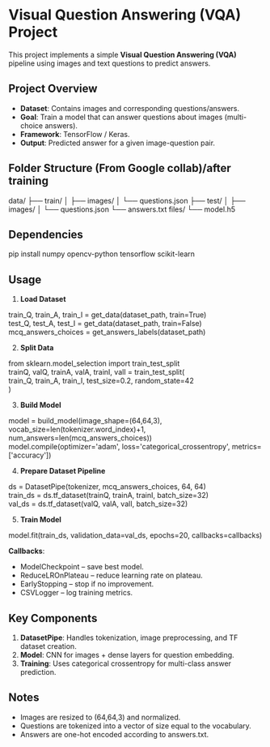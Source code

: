 # Visual Question Answering (VQA) Project

This project implements a simple **Visual Question Answering (VQA)** pipeline using images and text questions to predict answers.

## Project Overview

- **Dataset**: Contains images and corresponding questions/answers.
- **Goal**: Train a model that can answer questions about images (multi-choice answers).
- **Framework**: TensorFlow / Keras.
- **Output**: Predicted answer for a given image-question pair.

## Folder Structure (From Google collab)/after training

data/
  ├── train/
  │   ├── images/
  │   └── questions.json
  ├── test/
  │   ├── images/
  │   └── questions.json
  └── answers.txt
files/
  └── model.h5

## Dependencies

pip install numpy opencv-python tensorflow scikit-learn

## Usage

1. **Load Dataset**

train_Q, train_A, train_I = get_data(dataset_path, train=True)  
test_Q, test_A, test_I = get_data(dataset_path, train=False)  
mcq_answers_choices = get_answers_labels(dataset_path)

2. **Split Data**

from sklearn.model_selection import train_test_split  
trainQ, valQ, trainA, valA, trainI, valI = train_test_split(  
    train_Q, train_A, train_I, test_size=0.2, random_state=42  
)

3. **Build Model**

model = build_model(image_shape=(64,64,3), vocab_size=len(tokenizer.word_index)+1, num_answers=len(mcq_answers_choices))  
model.compile(optimizer='adam', loss='categorical_crossentropy', metrics=['accuracy'])

4. **Prepare Dataset Pipeline**

ds = DatasetPipe(tokenizer, mcq_answers_choices, 64, 64)  
train_ds = ds.tf_dataset(trainQ, trainA, trainI, batch_size=32)  
val_ds = ds.tf_dataset(valQ, valA, valI, batch_size=32)

5. **Train Model**

model.fit(train_ds, validation_data=val_ds, epochs=20, callbacks=callbacks)

**Callbacks**:

- ModelCheckpoint – save best model.
- ReduceLROnPlateau – reduce learning rate on plateau.
- EarlyStopping – stop if no improvement.
- CSVLogger – log training metrics.

## Key Components

1. **DatasetPipe**: Handles tokenization, image preprocessing, and TF dataset creation.  
2. **Model**: CNN for images + dense layers for question embedding.  
3. **Training**: Uses categorical crossentropy for multi-class answer prediction.

## Notes

- Images are resized to (64,64,3) and normalized.  
- Questions are tokenized into a vector of size equal to the vocabulary.  
- Answers are one-hot encoded according to answers.txt.
